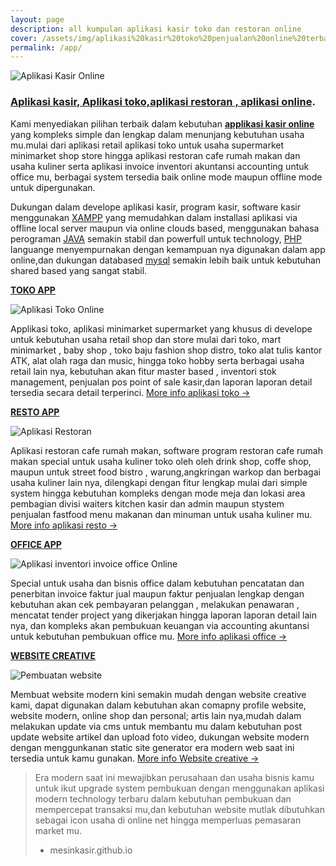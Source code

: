 ```yaml
---
layout: page
description: all kumpulan aplikasi kasir toko dan restoran online
cover: /assets/img/aplikasi%20kasir%20toko%20penjualan%20online%20terbaru%20keren%20wp.jpg
permalink: /app/
---
```


  ![Aplikasi Kasir Online](../assets/img/aplikasionlinepos.png)

### **[Aplikasi kasir, Aplikasi toko,aplikasi restoran , aplikasi online](/app)**.

Kami menyediakan pilihan terbaik dalam kebutuhan **[applikasi kasir online](/app)** yang kompleks simple dan lengkap dalam menunjang kebutuhan usaha mu.mulai dari aplikasi retail aplikasi toko untuk usaha supermarket minimarket shop store hingga aplikasi restoran cafe rumah makan dan usaha kuliner serta aplikasi invoice inventori akuntansi accounting untuk office mu, berbagai system tersedia baik online mode maupun offline mode untuk dipergunakan.

Dukungan dalam develope aplikasi kasir, program kasir, software kasir menggunakan [XAMPP](https://www.apachefriends.org/) yang memudahkan dalam installasi aplikasi via offline local server maupun via online clouds based, menggunakan bahasa perograman [JAVA](https://www.java.com/) semakin stabil dan powerfull untuk technology, [PHP](https://www.php.net/) languange menyempurnakan dengan kemampuan nya digunakan dalam app online,dan dukungan databased [mysql](https://www.mysql.com/) semakin lebih baik untuk kebutuhan shared based yang sangat stabil.

**[TOKO APP](/app)**

   ![Aplikasi Toko Online](../assets/img/tokoapp.png)

Applikasi toko, aplikasi minimarket supermarket yang khusus di develope untuk kebutuhan usaha retail shop dan store mulai dari toko, mart minimarket , baby shop , toko baju fashion shop distro, toko alat tulis kantor ATK, alat olah raga dan music, hingga toko hobby serta berbagai usaha retail lain nya, kebutuhan akan fitur master based , inventori stok management, penjualan pos point of sale kasir,dan laporan laporan detail tersedia secara detail terperinci. [More info aplikasi toko →](/aplikasitoko/2020/04/01/toko.html)


**[RESTO APP](/app)**

   ![Aplikasi Restoran](../assets/img/restoapp.png)

Aplikasi restoran cafe rumah makan, software program restoran cafe rumah makan special untuk usaha kuliner toko oleh oleh drink shop, coffe shop, maupun untuk street food bistro , warung,angkringan warkop dan berbagai usaha kuliner lain nya, dilengkapi dengan fitur lengkap mulai dari simple system hingga kebutuhan kompleks dengan mode meja dan lokasi area pembagian divisi waiters kitchen kasir dan admin maupun stystem penjualan fastfood menu makanan dan minuman untuk usaha kuliner mu. [More info aplikasi resto →](/aplikasirestoran/2020/04/01/resto.html)


**[OFFICE APP](/app)**

  ![Aplikasi inventori invoice office Online](../assets/img/appoffice.png)

Special untuk usaha dan bisnis office dalam kebutuhan pencatatan dan penerbitan invoice faktur jual maupun faktur penjualan lengkap dengan kebutuhan akan cek pembayaran pelanggan , melakukan penawaran , mencatat tender project yang dikerjakan hingga laporan laporan detail lain nya, dan kompleks akan pembukuan keuangan via accounting akuntansi untuk kebutuhan pembukuan office mu. [More info aplikasi office →](/officeapp/2020/04/01/office.html)


**[WEBSITE CREATIVE](/app)**

   ![Pembuatan website](../assets/img/website.png)

Membuat website modern kini semakin mudah dengan website creative kami, dapat digunakan dalam kebutuhan akan comapny profile website, website modern, online shop dan personal; artis lain nya,mudah dalam melakukan update via cms untuk membantu mu dalam kebutuhan post update website artikel dan upload foto video, dukungan website modern dengan menggunkanan static site generator era modern web saat ini tersedia untuk kamu gunakan. [More info Website creative →](/website/2020/03/25/webs.html)



> Era modern saat ini mewajibkan perusahaan dan usaha bisnis kamu untuk ikut upgrade system pembukuan dengan menggunakan aplikasi modern technology terbaru dalam kebutuhan pembukuan dan mempercepat transaksi mu,dan kebutuhan website mutlak dibutuhkan sebagai icon usaha di online net hingga memperluas pemasaran market mu.
> - mesinkasir.github.io